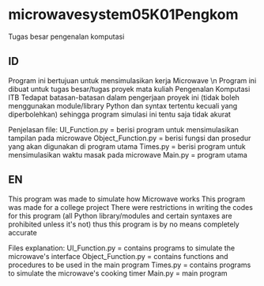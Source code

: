 # microwavesystem05K01Pengkom
Tugas besar pengenalan komputasi

## ID
Program ini bertujuan untuk mensimulasikan kerja Microwave \n
Program ini dibuat untuk tugas besar/tugas proyek mata kuliah Pengenalan Komputasi ITB
Tedapat batasan-batasan dalam pengerjaan proyek ini (tidak boleh menggunakan module/library Python dan syntax tertentu kecuali yang diperbolehkan)
sehingga program simulasi ini tentu saja tidak akurat

Penjelasan file:
UI_Function.py = berisi program untuk mensimulasikan tampilan pada microwave 
Object_Function.py = berisi fungsi dan prosedur yang akan digunakan di program utama
Times.py = berisi program untuk mensimulasikan waktu masak pada microwave
Main.py = program utama

## EN
This program was made to simulate how Microwave works
This program was made for a college project
There were restrictions in writing the codes for this program (all Python library/modules and certain syntaxes are prohibited unless it's not)
thus this program is by no means completely accurate

Files explanation:
UI_Function.py = contains programs to simulate the microwave's interface
Object_Function.py = contains functions and procedures to be used in the main program
Times.py = contains programs to simulate the microwave's cooking timer
Main.py = main program
